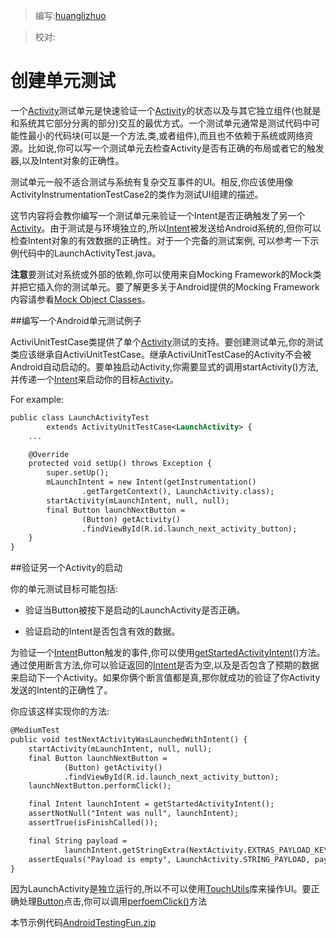> 编写:[huanglizhuo](https://github.com/huanglizhuo)

> 校对:

# 创建单元测试

一个[Activity](http://developer.android.com/reference/android/app/Activity.html)测试单元是快速验证一个[Activity](http://developer.android.com/reference/android/app/Activity.html)的状态以及与其它独立组件(也就是和系统其它部分分离的部分)交互的最优方式。一个测试单元通常是测试代码中可能性最小的代码块(可以是一个方法,类,或者组件),而且也不依赖于系统或网络资源。比如说,你可以写一个测试单元去检查Activity是否有正确的布局或者它的触发器,以及Intent对象的正确性。

测试单元一般不适合测试与系统有复杂交互事件的UI。相反,你应该使用像ActivityInstrumentationTestCase2的类作为测试UI组建的描述。

这节内容将会教你编写一个测试单元来验证一个Intent是否正确触发了另一个[Activity](http://developer.android.com/reference/android/app/Activity.html)。由于测试是与环境独立的,所以[Intent](http://developer.android.com/reference/android/content/Intent.html)被发送给Android系统的,但你可以检查Intent对象的有效数据的正确性。对于一个完备的测试案例, 可以参考一下示例代码中的LaunchActivityTest.java。

**注意**要测试对系统或外部的依赖,你可以使用来自Mocking Framework的Mock类并把它插入你的测试单元。要了解更多关于Android提供的Mocking Framework内容请参看[Mock Object Classes](http://developer.android.com/tools/testing/testing_android.html#MockObjectClasses)。

##编写一个Android单元测试例子

ActiviUnitTestCase类提供了单个[Activity](http://developer.android.com/reference/android/app/Activity.html)测试的支持。要创建测试单元,你的测试类应该继承自ActiviUnitTestCase。继承ActiviUnitTestCase的Activity不会被Android自动启动的。要单独启动Activity,你需要显式的调用startActivity()方法,并传递一个[Intent](http://developer.android.com/reference/android/content/Intent.html)来启动你的目标[Activity](http://developer.android.com/reference/android/app/Activity.html)。

For example:


```xml
public class LaunchActivityTest
        extends ActivityUnitTestCase<LaunchActivity> {
    ...

    @Override
    protected void setUp() throws Exception {
        super.setUp();
        mLaunchIntent = new Intent(getInstrumentation()
                .getTargetContext(), LaunchActivity.class);
        startActivity(mLaunchIntent, null, null);
        final Button launchNextButton =
                (Button) getActivity()
                .findViewById(R.id.launch_next_activity_button);
    }
}
```

##验证另一个Activity的启动

你的单元测试目标可能包括:

* 验证当Button被按下是启动的LaunchActivity是否正确。

* 验证启动的Intent是否包含有效的数据。

为验证一个[Intent](http://developer.android.com/reference/android/content/Intent.html)Button触发的事件,你可以使用[getStartedActivityIntent](http://developer.android.com/reference/android/test/ActivityUnitTestCase.html#getStartedActivityIntent())()方法。通过使用断言方法,你可以验证返回的[Intent](http://developer.android.com/reference/android/content/Intent.html)是否为空,以及是否包含了预期的数据来启动下一个Activity。如果你俩个断言值都是真,那你就成功的验证了你Activity发送的Intent的正确性了。

你应该这样实现你的方法:


```xml
@MediumTest
public void testNextActivityWasLaunchedWithIntent() {
    startActivity(mLaunchIntent, null, null);
    final Button launchNextButton =
            (Button) getActivity()
            .findViewById(R.id.launch_next_activity_button);
    launchNextButton.performClick();

    final Intent launchIntent = getStartedActivityIntent();
    assertNotNull("Intent was null", launchIntent);
    assertTrue(isFinishCalled());

    final String payload =
            launchIntent.getStringExtra(NextActivity.EXTRAS_PAYLOAD_KEY);
    assertEquals("Payload is empty", LaunchActivity.STRING_PAYLOAD, payload);
}
```

因为LaunchActivity是独立运行的,所以不可以使用[TouchUtils](http://developer.android.com/reference/android/test/TouchUtils.html)库来操作UI。要正确处理[Button](http://developer.android.com/reference/android/widget/Button.html)点击,你可以调用[perfoemClick()](http://developer.android.com/reference/android/view/View.html#performClick())方法

本节示例代码[AndroidTestingFun.zip](http://developer.android.com/shareables/training/AndroidTestingFun.zip)

